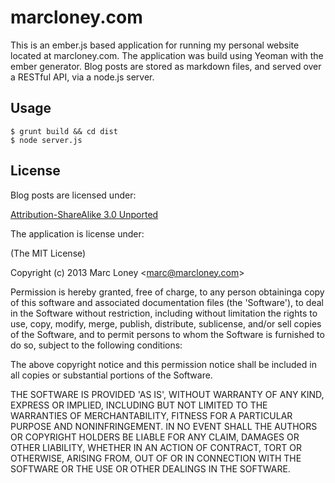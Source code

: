 # marcloney.com
This is an ember.js based application for running my personal website located at
marcloney.com. The application was build using Yeoman with the ember generator.
Blog posts are stored as markdown files, and served over a RESTful API, via a
node.js server.

## Usage

    $ grunt build && cd dist
    $ node server.js

## License
Blog posts are licensed under:

[Attribution-ShareAlike 3.0 Unported](http://creativecommons.org/licenses/by-sa/3.0/)

The application is license under:

(The MIT License)

Copyright (c) 2013 Marc Loney &lt;marc@marcloney.com&gt;

Permission is hereby granted, free of charge, to any person obtaininga copy of 
this software and associated documentation files (the 'Software'), to deal in 
the Software without restriction, including without limitation the rights to 
use, copy, modify, merge, publish, distribute, sublicense, and/or sell copies of 
the Software, and to permit persons to whom the Software is furnished to do so, 
subject to the following conditions:

The above copyright notice and this permission notice shall be included in all 
copies or substantial portions of the Software.

THE SOFTWARE IS PROVIDED 'AS IS', WITHOUT WARRANTY OF ANY KIND, EXPRESS OR 
IMPLIED, INCLUDING BUT NOT LIMITED TO THE WARRANTIES OF MERCHANTABILITY, FITNESS 
FOR A PARTICULAR PURPOSE AND NONINFRINGEMENT. IN NO EVENT SHALL THE AUTHORS OR 
COPYRIGHT HOLDERS BE LIABLE FOR ANY CLAIM, DAMAGES OR OTHER LIABILITY, WHETHER 
IN AN ACTION OF CONTRACT, TORT OR OTHERWISE, ARISING FROM, OUT OF OR IN 
CONNECTION WITH THE SOFTWARE OR THE USE OR OTHER DEALINGS IN THE SOFTWARE.